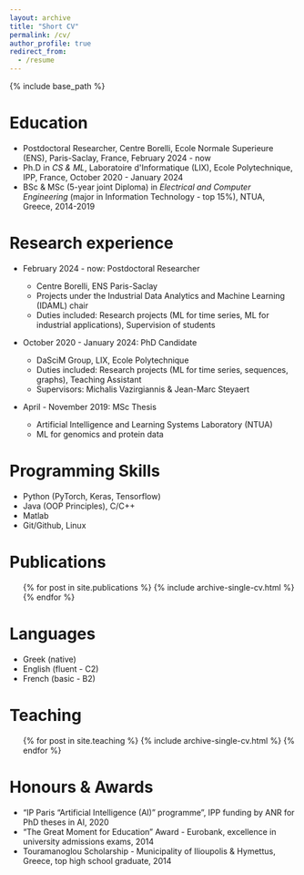 ```yaml
---
layout: archive
title: "Short CV"
permalink: /cv/
author_profile: true
redirect_from:
  - /resume
---
```


{% include base_path %}

Education
======
* Postdoctoral Researcher, Centre Borelli, Ecole Normale Superieure (ENS), Paris-Saclay, France, February 2024 - now
* Ph.D in *CS & ML*, Laboratoire d'Informatique (LIX), Ecole Polytechnique, IPP, France, October 2020 - January 2024 
* BSc & MSc (5-year joint Diploma) in *Electrical and Computer Engineering* (major in Information Technology - top 15%), NTUA, Greece, 2014-2019

Research experience
======
* February 2024 - now: Postdoctoral Researcher
  * Centre Borelli, ENS Paris-Saclay
  * Projects under the Industrial Data Analytics and Machine Learning (IDAML) chair
  * Duties included: Research projects (ML for time series, ML for industrial applications), Supervision of students

* October 2020 - January 2024: PhD Candidate
  * DaSciM Group, LIX, Ecole Polytechnique
  * Duties included: Research projects (ML for time series, sequences, graphs), Teaching Assistant
  * Supervisors: Michalis Vazirgiannis & Jean-Marc Steyaert

* April - November 2019: MSc Thesis
  * Artificial Intelligence and Learning Systems Laboratory (NTUA)
  * ML for genomics and protein data

Programming Skills
======
* Python (PyTorch, Keras, Tensorflow)
* Java (OOP Principles), C/C++
* Matlab
* Git/Github, Linux

Publications
======
  <ul>{% for post in site.publications %}
    {% include archive-single-cv.html %}
  {% endfor %}</ul>

Languages 
======
* Greek (native)
* English (fluent - C2)
* French (basic - B2)

Teaching
======
  <ul>{% for post in site.teaching %}
    {% include archive-single-cv.html %}
  {% endfor %}</ul>

Honours & Awards
======
* “IP Paris “Artificial Intelligence (AI)” programme”,  IPP funding by ANR for PhD theses in AI, 2020
* “The Great Moment for Education” Award -  Eurobank, excellence in university admissions exams, 2014
* Touramanoglou Scholarship - Municipality of Ilioupolis & Hymettus, Greece, top high school graduate, 2014
